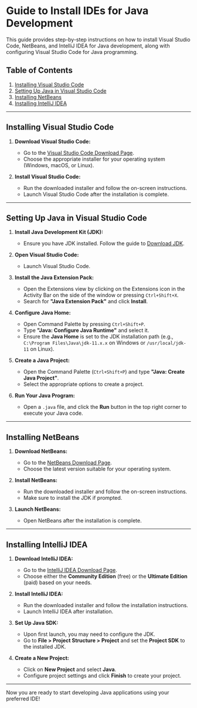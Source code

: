# Guide to Install IDEs for Java Development

This guide provides step-by-step instructions on how to install Visual Studio Code, NetBeans, and IntelliJ IDEA for Java development, along with configuring Visual Studio Code for Java programming.

## Table of Contents
1. [Installing Visual Studio Code](#installing-visual-studio-code)
2. [Setting Up Java in Visual Studio Code](#setting-up-java-in-visual-studio-code)
3. [Installing NetBeans](#installing-netbeans)
4. [Installing IntelliJ IDEA](#installing-intellij-idea)

---

## Installing Visual Studio Code

1. **Download Visual Studio Code:**
   - Go to the [Visual Studio Code Download Page](https://code.visualstudio.com/Download).
   - Choose the appropriate installer for your operating system (Windows, macOS, or Linux).

2. **Install Visual Studio Code:**
   - Run the downloaded installer and follow the on-screen instructions.
   - Launch Visual Studio Code after the installation is complete.

---

## Setting Up Java in Visual Studio Code

1. **Install Java Development Kit (JDK):**
   - Ensure you have JDK installed. Follow the guide to [Download JDK](#guide-to-download-java-and-jdk).

2. **Open Visual Studio Code:**
   - Launch Visual Studio Code.

3. **Install the Java Extension Pack:**
   - Open the Extensions view by clicking on the Extensions icon in the Activity Bar on the side of the window or pressing `Ctrl+Shift+X`.
   - Search for **"Java Extension Pack"** and click **Install**.

4. **Configure Java Home:**
   - Open Command Palette by pressing `Ctrl+Shift+P`.
   - Type **"Java: Configure Java Runtime"** and select it.
   - Ensure the **Java Home** is set to the JDK installation path (e.g., `C:\Program Files\Java\jdk-11.x.x` on Windows or `/usr/local/jdk-11` on Linux).

5. **Create a Java Project:**
   - Open the Command Palette (`Ctrl+Shift+P`) and type **"Java: Create Java Project"**.
   - Select the appropriate options to create a project.

6. **Run Your Java Program:**
   - Open a `.java` file, and click the **Run** button in the top right corner to execute your Java code.

---

## Installing NetBeans

1. **Download NetBeans:**
   - Go to the [NetBeans Download Page](https://netbeans.apache.org/download/index.html).
   - Choose the latest version suitable for your operating system.

2. **Install NetBeans:**
   - Run the downloaded installer and follow the on-screen instructions.
   - Make sure to install the JDK if prompted.

3. **Launch NetBeans:**
   - Open NetBeans after the installation is complete.

---

## Installing IntelliJ IDEA

1. **Download IntelliJ IDEA:**
   - Go to the [IntelliJ IDEA Download Page](https://www.jetbrains.com/idea/download/).
   - Choose either the **Community Edition** (free) or the **Ultimate Edition** (paid) based on your needs.

2. **Install IntelliJ IDEA:**
   - Run the downloaded installer and follow the installation instructions.
   - Launch IntelliJ IDEA after installation.

3. **Set Up Java SDK:**
   - Upon first launch, you may need to configure the JDK.
   - Go to **File > Project Structure > Project** and set the **Project SDK** to the installed JDK.

4. **Create a New Project:**
   - Click on **New Project** and select **Java**.
   - Configure project settings and click **Finish** to create your project.

---

Now you are ready to start developing Java applications using your preferred IDE!

